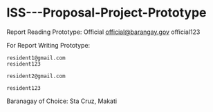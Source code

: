 ﻿# ISS---Proposal-Project-Prototype

Report Reading Prototype:
Official	official@barangay.gov
	official123

For Report Writing Prototype:
	
	resident1@gmail.com
	resident123
    
    resident2@gmail.com

	resident123

Baranagay of Choice: Sta Cruz, Makati 
